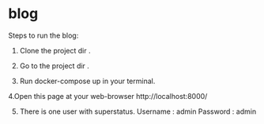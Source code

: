 # blog
Steps to run the blog:

1. Clone the project dir .

2. Go to the project dir .

3. Run docker-compose up in your terminal.

4.Open this page at your web-browser http://localhost:8000/

5. There is one user with superstatus. 
    Username : admin
    Password : admin
